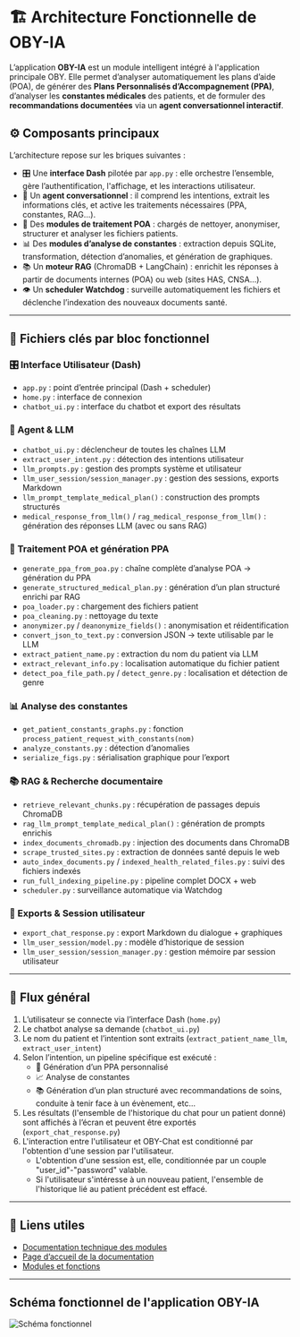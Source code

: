 # 🏗️ Architecture Fonctionnelle de OBY-IA

L’application **OBY-IA** est un module intelligent intégré à l'application principale OBY. Elle permet d’analyser automatiquement les plans d’aide (POA), de générer des **Plans Personnalisés d’Accompagnement (PPA)**, d’analyser les **constantes médicales** des patients, et de formuler des **recommandations documentées** via un **agent conversationnel interactif**.

## ⚙️ Composants principaux

L’architecture repose sur les briques suivantes :

- 🎛️ Une **interface Dash** pilotée par `app.py` : elle orchestre l’ensemble, gère l’authentification, l'affichage, et les interactions utilisateur.
- 🧠 Un **agent conversationnel** : il comprend les intentions, extrait les informations clés, et active les traitements nécessaires (PPA, constantes, RAG…).
- 🧾 Des **modules de traitement POA** : chargés de nettoyer, anonymiser, structurer et analyser les fichiers patients.
- 📊 Des **modules d’analyse de constantes** : extraction depuis SQLite, transformation, détection d’anomalies, et génération de graphiques.
- 📚 Un **moteur RAG** (ChromaDB + LangChain) : enrichit les réponses à partir de documents internes (POA) ou web (sites HAS, CNSA…).
- 👁️ Un **scheduler Watchdog** : surveille automatiquement les fichiers et déclenche l’indexation des nouveaux documents santé.

---

## 📂 Fichiers clés par bloc fonctionnel

### 🎛️ Interface Utilisateur (Dash)
- `app.py` : point d’entrée principal (Dash + scheduler)
- `home.py` : interface de connexion
- `chatbot_ui.py` : interface du chatbot et export des résultats

### 🧠 Agent & LLM
- `chatbot_ui.py` : déclencheur de toutes les chaînes LLM
- `extract_user_intent.py` : détection des intentions utilisateur
- `llm_prompts.py` : gestion des prompts système et utilisateur
- `llm_user_session/session_manager.py` : gestion des sessions, exports Markdown
- `llm_prompt_template_medical_plan()` : construction des prompts structurés
- `medical_response_from_llm()` / `rag_medical_response_from_llm()` : génération des réponses LLM (avec ou sans RAG)

### 🧾 Traitement POA et génération PPA
- `generate_ppa_from_poa.py` : chaîne complète d’analyse POA → génération du PPA
- `generate_structured_medical_plan.py` : génération d’un plan structuré enrichi par RAG
- `poa_loader.py` : chargement des fichiers patient
- `poa_cleaning.py` : nettoyage du texte
- `anonymizer.py` / `deanonymize_fields()` : anonymisation et réidentification
- `convert_json_to_text.py` : conversion JSON → texte utilisable par le LLM
- `extract_patient_name.py` : extraction du nom du patient via LLM
- `extract_relevant_info.py` : localisation automatique du fichier patient
- `detect_poa_file_path.py` / `detect_genre.py` : localisation et détection de genre

### 📊 Analyse des constantes
- `get_patient_constants_graphs.py` : fonction `process_patient_request_with_constants(nom)`
- `analyze_constants.py` : détection d’anomalies
- `serialize_figs.py` : sérialisation graphique pour l’export

### 📚 RAG & Recherche documentaire
- `retrieve_relevant_chunks.py` : récupération de passages depuis ChromaDB
- `rag_llm_prompt_template_medical_plan()` : génération de prompts enrichis
- `index_documents_chromadb.py` : injection des documents dans ChromaDB
- `scrape_trusted_sites.py` : extraction de données santé depuis le web
- `auto_index_documents.py` / `indexed_health_related_files.py` : suivi des fichiers indexés
- `run_full_indexing_pipeline.py` : pipeline complet DOCX + web
- `scheduler.py` : surveillance automatique via Watchdog

### 💾 Exports & Session utilisateur
- `export_chat_response.py` : export Markdown du dialogue + graphiques
- `llm_user_session/model.py` : modèle d’historique de session
- `llm_user_session/session_manager.py` : gestion mémoire par session utilisateur

---

## 🚀 Flux général

1. L’utilisateur se connecte via l’interface Dash (`home.py`)
2. Le chatbot analyse sa demande (`chatbot_ui.py`)
3. Le nom du patient et l’intention sont extraits (`extract_patient_name_llm`, `extract_user_intent`)
4. Selon l’intention, un pipeline spécifique est exécuté :
   - 🔎 Génération d’un PPA personnalisé
   - 📈 Analyse de constantes
   - 📚 Génération d’un plan structuré avec recommandations de soins, conduite à tenir face à un évènement, etc...
5. Les résultats (l'ensemble de l'historique du chat pour un patient donné) sont affichés à l’écran et peuvent être exportés (`export_chat_response.py`)
6. L'interaction entre l'utilisateur et OBY-Chat est conditionné par l'obtention d'une session par l'utilisateur.
   - L'obtention d'une session est, elle, conditionnée par un couple "user_id"-"password" valable.
   - Si l'utilisateur s'intéresse à un nouveau patient, l'ensemble de l'historique lié au patient précédent est effacé.

---

## 🔗 Liens utiles

- [Documentation technique des modules](./codebase/tools.md)
- [Page d’accueil de la documentation](./index.md)
- [Modules et fonctions](./documentation_oby_ia.md)

---
## Schéma fonctionnel de l'application OBY-IA
![Schéma fonctionnel](oby-ia_schema-Architecture_fonctionnelle_de_OBY_IA_23_07_2025.png)